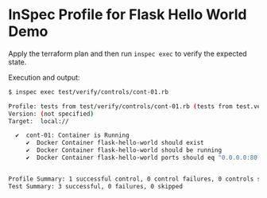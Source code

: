 # InSpec Profile for Flask Hello World Demo

Apply the terraform plan and then run `inspec exec` to verify the expected state.

Execution and output:

```sh
$ inspec exec test/verify/controls/cont-01.rb

Profile: tests from test/verify/controls/cont-01.rb (tests from test.verify.controls.cont-01.rb)
Version: (not specified)
Target:  local://

  ✔  cont-01: Container is Running
     ✔  Docker Container flask-hello-world should exist
     ✔  Docker Container flask-hello-world should be running
     ✔  Docker Container flask-hello-world ports should eq "0.0.0.0:80->5000/tcp"


Profile Summary: 1 successful control, 0 control failures, 0 controls skipped
Test Summary: 3 successful, 0 failures, 0 skipped
```